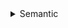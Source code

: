 <details>
<summary>Semantic</summary>

```cs
[ header ] - 
[ nav ] - 
[ main ] - 
[ article ] - 
[ section ] - 
[ aside ] - 
[ figure ] - 
[ figcaption ] - 
[ details ] - 
[ summary ] - 
[ footer ] - 
```
</details>